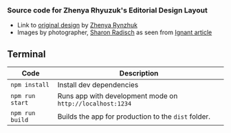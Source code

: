### Source code for Zhenya Rhyuzuk's Editorial Design Layout
 - Link to [original design](https://dribbble.com/shots/11509837-M-Editorial-Website-Loading-Animation) by [Zhenya Rynzhuk](https://dribbble.com/zhenyary)
 - Images by photographer, [Sharon Radisch](https://www.sharonradisch.com) as seen from [Ignant article](https://www.ignant.com/2020/05/12/witty-still-lifes-created-by-photographer-sharon-radisch-during-lockdown/)

## Terminal
| Code                | Description                                              | 
| ------------------- | -------------------------------------------------------- |
| `npm install`       | Install dev dependencies                                     |
| `npm run start`       | Runs app with development mode on `http://localhost:1234`|
| `npm run build`     | Builds the app for production to the `dist` folder.      |
